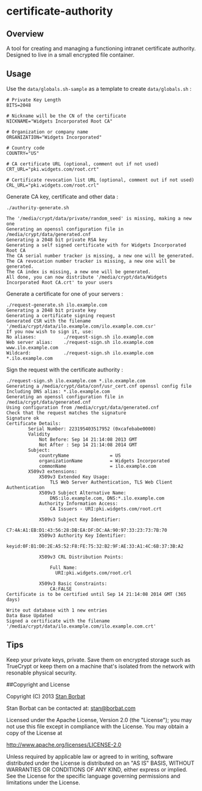 certificate-authority
=====================

## Overview

A tool for creating and managing a functioning intranet certificate authority.
Designed to live in a small encrypted file container.

## Usage

Use the `data/globals.sh-sample` as a template to create `data/globals.sh` :

    # Private Key Length
    BITS=2048

    # Nickname will be the CN of the certificate
    NICKNAME="Widgets Incorporated Root CA"

    # Organization or company name
    ORGANIZATION="Widgets Incorporated"

    # Country code
    COUNTRY="US"

    # CA certificate URL (optional, comment out if not used)
    CRT_URL="pki.widgets.com/root.crt"

    # Certificate revocation list URL (optional, comment out if not used)
    CRL_URL="pki.widgets.com/root.crl"

Generate CA key, certificate and other data :

    ./authority-generate.sh

    The '/media/crypt/data/private/random_seed' is missing, making a new one
    Generating an openssl configuration file in /media/crypt/data/generated.cnf
    Generating a 2048 bit private RSA key
    Generating a self signed certificate with for Widgets Incorporated Root CA
    The CA serial number tracker is missing, a new one will be generated.
    The CA revocation number tracker is missing, a new one will be generated.
    The CA index is missing, a new one will be generated.
    All done, you can now distribute '/media/crypt/data/Widgets Incorporated Root CA.crt' to your users

Generate a certificate for one of your servers :

    ./request-generate.sh ilo.example.com
    Generating a 2048 bit private key
    Generating a certificate signing request
    Generated CSR with the filename '/media/crypt/data/ilo.example.com/ilo.example.com.csr'
    If you now wish to sign it, use:
    No aliases:          ./request-sign.sh ilo.example.com
    Web server alias:    ./request-sign.sh ilo.example.com www.ilo.example.com
    Wildcard:            ./request-sign.sh ilo.example.com *.ilo.example.com

Sign the request with the certificate authority :


    ./request-sign.sh ilo.example.com *.ilo.example.com
    Generating a /media/crypt/data/conf/usr_cert.cnf openssl config file
    Including DNS alias: *.ilo.example.com
    Generating an openssl configuration file in /media/crypt/data/generated.cnf
    Using configuration from /media/crypt/data/generated.cnf
    Check that the request matches the signature
    Signature ok
    Certificate Details:
            Serial Number: 223195403517952 (0xcafebabe0000)
            Validity
                Not Before: Sep 14 21:14:08 2013 GMT
                Not After : Sep 14 21:14:08 2014 GMT
            Subject:
                countryName               = US
                organizationName          = Widgets Incorporated
                commonName                = ilo.example.com
            X509v3 extensions:
                X509v3 Extended Key Usage: 
                    TLS Web Server Authentication, TLS Web Client Authentication
                X509v3 Subject Alternative Name: 
                    DNS:ilo.example.com, DNS:*.ilo.example.com
                Authority Information Access: 
                    CA Issuers - URI:pki.widgets.com/root.crt
    
                X509v3 Subject Key Identifier: 
                    C7:4A:A1:EB:D1:43:56:28:DB:EA:DF:DC:AA:90:97:33:23:73:7B:70
                X509v3 Authority Key Identifier: 
                    keyid:0F:B1:D0:2E:A5:52:F8:FE:75:32:B2:9F:AE:33:A1:4C:6B:37:3B:A2
    
                X509v3 CRL Distribution Points: 
    
                    Full Name:
                      URI:pki.widgets.com/root.crl
    
                X509v3 Basic Constraints: 
                    CA:FALSE
    Certificate is to be certified until Sep 14 21:14:08 2014 GMT (365 days)

    Write out database with 1 new entries
    Data Base Updated
    Signed a certificate with the filename '/media/crypt/data/ilo.example.com/ilo.example.com.crt'

## Tips

Keep your private keys, private. Save them on encrypted storage such as TrueCrypt or keep them
on a machine that's isolated from the network with resonable physical security.

##Copyright and License

Copyright (C) 2013 [Stan Borbat](http://stan.borbat.com)

Stan Borbat can be contacted at: stan@borbat.com

Licensed under the Apache License, Version 2.0 (the "License");
you may not use this file except in compliance with the License.
You may obtain a copy of the License at

  http://www.apache.org/licenses/LICENSE-2.0

Unless required by applicable law or agreed to in writing, software
distributed under the License is distributed on an "AS IS" BASIS,
WITHOUT WARRANTIES OR CONDITIONS OF ANY KIND, either express or implied.
See the License for the specific language governing permissions and
limitations under the License.
